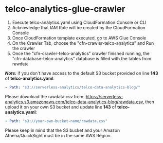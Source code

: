 # 
# telco-analytics-glue-crawler

1. Execute telco-analytics.yaml using CloudFormation Console or CLI
2. Acknowledge that IAM Role will be created by the CloudFormation Console
3. Once CloudFormation template executed, go to AWS Glue Console
4. On the Crawler Tab, choose the "cfn-crawler-telco-analytics" and Run the crawler
5. Once the "cfn-crawler-telco-analytics" crawler finished running, the "cfn-database-telco-analytics" database is filled with the tables from rawdata



***Note:*** if you don't have access to the default S3 bucket provided on line **143** of **telco-analytics.yaml**:

```yaml
- Path: "s3://serverless-analytics/telco-data-analytics-blog/"
```

Please download the rawdata.csv from: https://serverless-analytics.s3.amazonaws.com/telco-data-analytics-blog/rawdata.csv, then upload it on your own S3 bucket and update line **143** of **telco-analytics.yaml**:

```yaml
- Path: "s3://your-own-bucket-name/rawdata.csv"
```

Please keep in mind that the S3 bucket and your Amazon Athena/QuickSight must be in the same AWS Region. 



